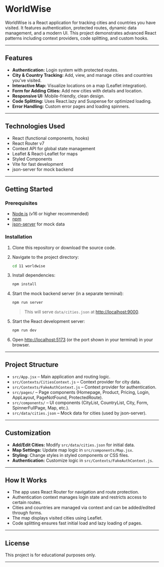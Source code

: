 # WorldWise

WorldWise is a React application for tracking cities and countries you have visited. It features authentication, protected routes, dynamic data management, and a modern UI. This project demonstrates advanced React patterns including context providers, code splitting, and custom hooks.

---

## Features

- **Authentication:** Login system with protected routes.
- **City & Country Tracking:** Add, view, and manage cities and countries you’ve visited.
- **Interactive Map:** Visualize locations on a map (Leaflet integration).
- **Form for Adding Cities:** Add new cities with details and location.
- **Responsive UI:** Mobile-friendly, clean design.
- **Code Splitting:** Uses React.lazy and Suspense for optimized loading.
- **Error Handling:** Custom error pages and loading spinners.

---

## Technologies Used

- React (functional components, hooks)
- React Router v7
- Context API for global state management
- Leaflet & React-Leaflet for maps
- Styled Components
- Vite for fast development
- json-server for mock backend

---

## Getting Started

### Prerequisites

- [Node.js](https://nodejs.org/) (v16 or higher recommended)
- [npm](https://www.npmjs.com/)
- [json-server](https://github.com/typicode/json-server) for mock data

### Installation

1. Clone this repository or download the source code.
2. Navigate to the project directory:

   ```bash
   cd 11 worldwise
   ```

3. Install dependencies:

   ```bash
   npm install
   ```

4. Start the mock backend server (in a separate terminal):

   ```bash
   npm run server
   ```

   > This will serve `data/cities.json` at [http://localhost:9000](http://localhost:9000).

5. Start the React development server:

   ```bash
   npm run dev
   ```

6. Open [http://localhost:5173](http://localhost:5173) (or the port shown in your terminal) in your browser.

---

## Project Structure

- `src/App.jsx` – Main application and routing logic.
- `src/Contexts/CitiesContext.js` – Context provider for city data.
- `src/Contexts/FakeAuthContext.js` – Context provider for authentication.
- `src/pages/` – Page components (Homepage, Product, Pricing, Login, AppLayout, PageNotFound, ProtectedRoute).
- `src/components/` – UI components (CityList, CountryList, City, Form, SpinnerFullPage, Map, etc.).
- `src/data/cities.json` – Mock data for cities (used by json-server).

---

## Customization

- **Add/Edit Cities:** Modify `src/data/cities.json` for initial data.
- **Map Settings:** Update map logic in `src/components/Map.jsx`.
- **Styling:** Change styles in styled components or CSS files.
- **Authentication:** Customize logic in `src/Contexts/FakeAuthContext.js`.

---

## How It Works

- The app uses React Router for navigation and route protection.
- Authentication context manages login state and restricts access to certain routes.
- Cities and countries are managed via context and can be added/edited through forms.
- The map displays visited cities using Leaflet.
- Code splitting ensures fast initial load and lazy loading of pages.

---

## License

This project is for educational purposes only.

---